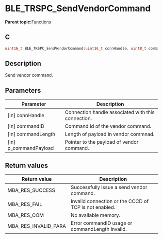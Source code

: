 # BLE\_TRSPC\_SendVendorCommand

**Parent topic:**[Functions](GUID-C056A2CF-1E57-4229-B9F2-835FBF22B85E.md)

## C

```c
uint16_t BLE_TRSPC_SendVendorCommand(uint16_t connHandle, uint8_t commandID, uint8_t commandLength, uint8_t *p_commandPayload);
```

## Description

Send vendor command.

## Parameters

|Parameter|Description|
|---------|-----------|
|\[in\] connHandle|Connection handle associated with this connection.|
|\[in\] commandID|Command id of the vendor command.|
|\[in\] commandLength|Length of payload in vendor commnad.|
|\[in\] p\_commandPayload|Pointer to the payload of vendor command.|

## Return values

|Return value|Description|
|------------|-----------|
|MBA\_RES\_SUCCESS|Successfully issue a send vendor command.|
|MBA\_RES\_FAIL|Invalid connection or the CCCD of TCP is not enabled.|
|MBA\_RES\_OOM|No available memory.|
|MBA\_RES\_INVALID\_PARA|Error commandID usage or commandLength invalid.|

